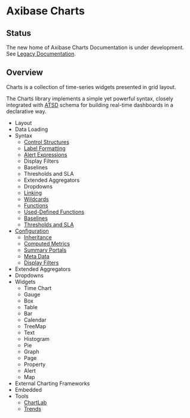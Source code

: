 # Axibase Charts

## Status

The new home of Axibase Charts Documentation is under development. See [Legacy Documentation](https://axibase.com/products/axibase-time-series-database/visualization/).

## Overview

Charts is a collection of time-series widgets presented in grid layout.

The Charts library implements a simple yet powerful syntax, closely integrated with [ATSD](https://axibase.com/docs/atsd/) schema for building real-time dashboards in a declarative way.

* Layout
* Data Loading
* Syntax
  * [Control Structures](./syntax/control-structures.md)
  * [Label Formatting](./syntax/label-formatting.md)
  * [Alert Expressions](./syntax/alert-expression.md)
  * Display Filters
  * Baselines
  * Thresholds and SLA
  * Extended Aggregators
  * Dropdowns
  * [Linking](./syntax/linking.md)
  * [Wildcards](./syntax/wildcards.md)
  * [Functions](./syntax/functions.md)
  * [Used-Defined Functions](./syntax/udf.md)
  * [Baselines](./syntax/baselines.md)
  * [Thresholds and SLA](./syntax/thresholds.md)
* [Configuration](./configuration/README.md)
  * [Inheritance](./configuration/inheritance.md)
  * [Computed Metrics](./configuration/computed-metrics.md)
  * [Summary Portals](./configuration/summary-portals.md)
  * [Meta Data](./configuration/meta-data.md)
  * [Display Filters](./configuration/display-filters.md)
* Extended Aggregators
* Dropdowns
* Widgets
  * Time Chart
  * Gauge
  * Box
  * Table
  * Bar
  * Calendar
  * TreeMap
  * Text
  * Histogram
  * Pie
  * Graph
  * Page
  * Property
  * Alert
  * Map
* External Charting Frameworks
* Embedded
* Tools
  * [ChartLab](https://axibase.com/use-cases/tutorials/shared/chartlab.html)
  * [Trends](https://axibase.com/use-cases/tutorials/shared/trends.html)
